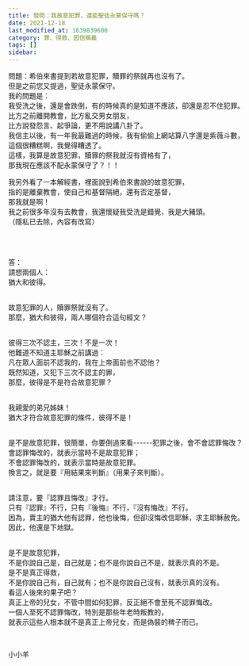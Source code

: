 ```yaml
---
title: 發問：我故意犯罪，還能聖徒永蒙保守嗎？
date: 2021-12-18
last_modified_at: 1639839600
category: 罪、得救、因信稱義
tags: []
sidebar: 
---
```


<p>問題：希伯來書提到若故意犯罪，贖罪的祭就再也沒有了。<br/>
但是之前您又提過，聖徒永蒙保守。<br/>
我的問題是：<br/>
我受洗之後，還是會跌倒，有的時候真的是知道不應該，卻還是忍不住犯罪。<br/>
比方之前離開教會，比方亂交男女朋友，<br/>
比方說發怨言、起爭論，更不用說講八卦了。<br/>
我信主以後，有一年我最難過的時候，我有偷偷上網站算八字還是紫薇斗數，<br/>
這個很糟糕啊，我覺得糟透了。<br/>
這樣，我算是故意犯罪，贖罪的祭我就沒有資格有了，<br/>
那我現在應該不配永蒙保守了？！！</p>
<p>我另外看了一本解經書，裡面說到希伯來書說的故意犯罪，<br/>
指的是離棄教會，使自己和基督隔絕，還有否定基督，<br/>
那我就是啊！<br/>
我之前很多年沒有去教會，我還懷疑我受洗是錯覺，我是大豬頭。<br/>
（隱私已去除，內容有改寫）</p>
<p> </p>
<p><br/>
答：<br/>
請想兩個人：<br/>
猶大和彼得。</p>
<p><br/>
故意犯罪的人，贖罪祭就沒有了。<br/>
那麼，猶大和彼得，兩人哪個符合這句經文？<br/>
 </p>
<p>彼得三次不認主，三次！不是一次！<br/>
他難道不知道主耶穌之前講過：<br/>
凡在眾人面前不認我的，我在上帝面前也不認他？<br/>
既然知道，又犯下三次不認主的罪，<br/>
那麼，彼得是不是符合故意犯罪？</p>
<p><br/>
我親愛的弟兄姊妹！<br/>
猶大才符合故意犯罪的條件，彼得不是！</p>
<p><br/>
是不是故意犯罪，很簡單，你要倒過來看------犯罪之後，會不會認罪悔改？<br/>
會認罪悔改的，就表示當時不是故意犯罪；<br/>
不會認罪悔改的，就表示當時是故意犯罪。<br/>
換言之，就是要『用結果來判斷』（用果子來判斷）。</p>
<p><br/>
請注意，要『認罪且悔改』才行。<br/>
只有『認罪』不行，只有『後悔』不行，『沒有悔改』不行。<br/>
因為，賣主的猶大他有認罪，他也後悔，但卻沒悔改信耶穌，求主耶穌赦免。<br/>
因此，他還是下地獄。</p>
<p><br/>
是不是故意犯罪，<br/>
不是你說自己是，自己就是；也不是你說自己不是，就表示真的不是。<br/>
是不是真正得救，<br/>
不是你說自己有，自己就有；也不是你說自己沒有，就表示真的沒有。<br/>
看這人後來的果子吧？<br/>
真正上帝的兒女，不管中間如何犯罪，反正絕不會至死不認罪悔改。<br/>
一個人至死不認罪悔改，特別是那些年老時叛教的，<br/>
就表示這些人根本就不是真正上帝兒女，而是偽裝的稗子而已。</p>
<p> </p>
<p>小小羊</p>
<p> </p>
